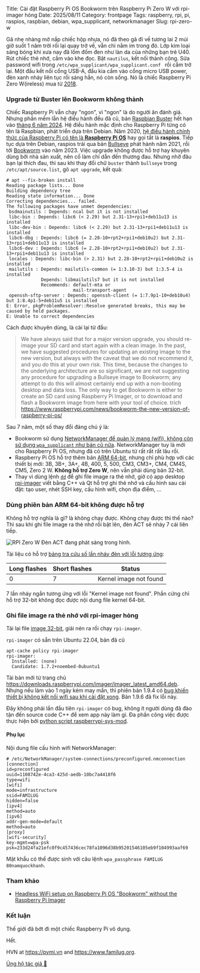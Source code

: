 Title: Cài đặt Raspberry Pi OS Bookworm trên Raspberry Pi Zero W với rpi-imager hỏng
Date: 2025/08/11
Category: frontpage
Tags: raspberry, rpi, pi, raspios, raspbian, debian, wpa_supplicant, networkmanager
Slug: rpi-zero-w

Gã nhẹ nhàng mở nắp chiếc hộp nhựa, nó đã theo gã đi về tương lai 2 múi giờ suốt 1 năm trời rồi lại quay trở về, vẫn chỉ nằm im trong đó.
Lớp kim loại sáng bóng khi xưa nay đã lốm đốm đen như làn da của những bạn trẻ U40.
Rút chiếc thẻ nhớ, cắm vào khe đọc. Bật `nautilus`, kết nối thành công. Sửa password wifi trong `/etc/wpa_supplicant/wpa_supplicant.conf ` rồi cắm trở lại.
Một đầu kết nối cổng USB-A, đầu kia cắm vào cổng micro USB power, đèn xanh nháy liên tục rồi sáng hẳn, nó còn sống.
Nó là chiếc Raspberry Pi Zero W(ireless) mua từ [2018](https://www.familug.org/2018/12/chia-se-file-nhacanh-cung-mang-noi-bo.html).

### Upgrade từ Buster lên Bookworm không thành
Chiếc Raspberry Pi vẫn chạy "ngon", vì "ngon" là do người ăn đánh giá. Nhưng phần mềm lẫn hệ điều hành đều đã cũ, bản [Raspbian Buster](https://www.raspberrypi.com/news/buster-the-new-version-of-raspbian/) hết hạn vào [tháng 6 năm 2024](https://wiki.debian.org/LTS).
Hệ điều hành mặc định cho Raspberry Pi từng có tên là Raspbian, phát triển dựa trên Debian.
Năm 2020, [hệ điều hành chính thức của Raspberry Pi có tên là **Raspberry Pi OS**](https://forums.raspberrypi.com/viewtopic.php?f=66&t=275380#p1668466) hay gọi tắt là **raspios**.
Tiếp tục dựa trên Debian, raspios trải qua bản [Bullseye](https://www.raspberrypi.com/news/raspberry-pi-os-debian-bullseye/) phát hành năm 2021, rồi tới [Bookworm](https://www.raspberrypi.com/news/bookworm-the-new-version-of-raspberry-pi-os/) vào năm 2023.
Việc upgrade không được hỗ trợ hay khuyên dùng bởi nhà sản xuất, nên cố làm chỉ dẫn đến thương đau. Nhưng nhỡ đâu bạn lại thích đau, thì sau khi thay đổi chữ `buster` thành `bullseye` trong `/etc/apt/source.list`, gõ `apt upgrade`, kết quả:

```
# apt --fix-broken install
Reading package lists... Done
Building dependency tree
Reading state information... Done
Correcting dependencies... failed.
The following packages have unmet dependencies:
 bsdmainutils : Depends: ncal but it is not installed
 libc-bin : Depends: libc6 (< 2.29) but 2.31-13+rpi1+deb11u13 is installed
 libc-dev-bin : Depends: libc6 (< 2.29) but 2.31-13+rpi1+deb11u13 is installed
 libc6-dbg : Depends: libc6 (= 2.28-10+rpt2+rpi1+deb10u2) but 2.31-13+rpi1+deb11u13 is installed
 libc6-dev : Depends: libc6 (= 2.28-10+rpt2+rpi1+deb10u2) but 2.31-13+rpi1+deb11u13 is installed
 locales : Depends: libc-bin (> 2.31) but 2.28-10+rpt2+rpi1+deb10u2 is installed
 mailutils : Depends: mailutils-common (= 1:3.10-3) but 1:3.5-4 is installed
             Depends: libmailutils7 but it is not installed
             Recommends: default-mta or
                         mail-transport-agent
 openssh-sftp-server : Depends: openssh-client (= 1:7.9p1-10+deb10u4) but 1:8.4p1-5+deb11u5 is installed
E: Error, pkgProblemResolver::Resolve generated breaks, this may be caused by held packages.
E: Unable to correct dependencies
```

Cách được khuyên dùng, là cài lại từ đầu:

> We have always said that for a major version upgrade, you should re-image your SD card and start again with a clean image. In the past, we have suggested procedures for updating an existing image to the new version, but always with the caveat that we do not recommend it, and you do this at your own risk.
> This time, because the changes to the underlying architecture are so significant, we are not suggesting any procedure for upgrading a Bullseye image to Bookworm; any attempt to do this will almost certainly end up with a non-booting desktop and data loss. The only way to get Bookworm is either to create an SD card using Raspberry Pi Imager, or to download and flash a Bookworm image from here with your tool of choice.
> trích <https://www.raspberrypi.com/news/bookworm-the-new-version-of-raspberry-pi-os/>

Sau 7 năm, một số thay đổi đáng chú ý là:

- Bookworm sử dụng [NetworkManager để quản lý mạng (wifi), không còn sử dụng `wpa_supplicant` như bản cũ nữa](https://github.com/raspberrypi/documentation/blob/fae9204611e1b508fe60326299546e04edaecdc0/documentation/asciidoc/computers/configuration/headless.adoc?plain=1#L22). NetworkManager tuy là mới cho Raspberry Pi OS, nhưng đã có trên Ubuntu từ rất rất rất lâu rồi.
- Raspberry Pi OS hỗ trợ thêm bản [ARM 64-bit](https://downloads.raspberrypi.com/raspios_lite_arm64/images/), nhưng chỉ phù hợp với các thiết bị mới: 3B, 3B+, 3A+, 4B, 400, 5, 500, CM3, CM3+, CM4, CM4S, CM5, Zero 2 W. **Không hỗ trợ Zero W**, nên vẫn phải dùng bản 32-bit.
- Thay vì dùng lệnh [`dd`](https://www.familug.org/2013/05/tao-usb-cai-ubuntu-voi-1-cau-lenh.html) để ghi file image ra thẻ nhớ, giờ có app desktop [rpi-imager](https://github.com/raspberrypi/rpi-imager/) viết bằng C++ và Qt hỗ trợ ghi thẻ nhớ và cấu hình sau cài đặt: tạo user, nhét SSH key, cấu hình wifi, chọn địa điểm, ...

### Dùng phiên bản ARM 64-bit không được hỗ trợ
Không hỗ trợ nghĩa là gì? là không chạy được. Không chạy được thì thế nào? Thì sau khi ghi file image ra thẻ nhớ rồi bật lên, đèn ACT sẽ nháy 7 cái liên tiếp.

![RPI Zero W]({static}/images/rpi-zero-w.jpg)
Đèn ACT đang phát sáng trong hình.

Tài liệu có hỗ trợ [bảng tra cứu số lần nháy đèn với lỗi tương ứng](https://github.com/raspberrypi/documentation/blob/a08e5b988ce3a130c2693490f99a6df24a10c646/documentation/asciidoc/computers/configuration/led_blink_warnings.adoc):

| Long flashes | Short flashes | Status                 |
|--------------|---------------|------------------------|
| 0            | 7             | Kernel image not found |

7 lần nháy ngắn tương ứng với lỗi "Kernel image not found". Phần cứng chỉ hỗ trợ 32-bit không đọc được nội dung file kernel 64-bit.

### Ghi file image ra thẻ nhớ với rpi-imager hỏng
Tải lại file [image 32-bit](https://downloads.raspberrypi.com/raspios_lite_armhf/images/raspios_lite_armhf-2025-05-13/2025-05-13-raspios-bookworm-armhf-lite.img.xz), giải nén ra rồi chạy `rpi-imager`.

`rpi-imager` có sẵn trên Ubuntu 22.04, bản đã cũ

```
apt-cache policy rpi-imager
rpi-imager:
  Installed: (none)
  Candidate: 1.7.2+noembed-0ubuntu1
```

Tải bản mới từ trang chủ <https://downloads.raspberrypi.com/imager/imager_latest_amd64.deb>. Nhưng nếu làm vào 1 ngày kém may mắn, thì phiên bản 1.9.4 có [bug khiến thiết bị không kết nối wifi sau khi cài đặt xong](https://github.com/raspberrypi/rpi-imager/issues/1094). Bản 1.9.6 đã fix lỗi này.

Đây không phải lần đầu tiên `rpi-imager` có bug, không ít người dùng đã đào tận đến source code C++ để xem app này làm gì.
Đa phần công việc được thực hiện bởi [python script raspberrypi-sys-mod](https://github.com/RPi-Distro/raspberrypi-sys-mods/blob/31aed138d84d15d3934fae9110f1f439b694d756/usr/lib/raspberrypi-sys-mods/init_config).

#### Phụ lục
Nội dung file cấu hình wifi NetworkManager:

```
# /etc/NetworkManager/system-connections/preconfigured.nmconnection
[connection]
id=preconfigured
uuid=1108742e-4ca3-425d-aedb-10bc7a4418f6
type=wifi
[wifi]
mode=infrastructure
ssid=FAMILUG
hidden=false
[ipv4]
method=auto
[ipv6]
addr-gen-mode=default
method=auto
[proxy]
[wifi-security]
key-mgmt=wpa-psk
psk=233d24fa21efc0f9c457436cec78fa1096d38b95201546105eb9f104993aaf69
```

Mật khẩu có thể được sinh với câu lệnh `wpa_passphrase FAMILUG 80namquockhanh`.

### Tham khảo
- [Headless WiFi setup on Raspberry Pi OS "Bookworm" without the Raspberry Pi Imager](https://www.zansara.dev/posts/2024-01-06-raspberrypi-headless-bookworm-wifi-config/)
### Kết luận
Thế giới đã bớt đi một chiếc Raspberry Pi vô dụng.

Hết.

HVN at <https://pymi.vn> and <https://www.familug.org>.

[Ủng hộ tác giả 🍺](https://www.familug.org/p/ung-ho.html)
